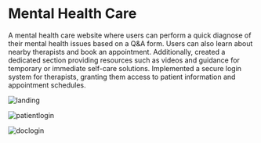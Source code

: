 # Mental Health Care
A mental health care website where users can perform a quick diagnose of their mental health issues based on a Q&A form. Users can also learn about nearby therapists and book an appointment. Additionally, created a dedicated section providing resources such as videos and guidance for temporary or immediate self-care solutions. Implemented a secure login system for therapists, granting them access to patient information and appointment schedules.


![landing](https://github.com/NHCsiam/MentalHealthCare/assets/113768942/5ed3b368-87c3-4c9b-83da-380dda43f4e7)


![patientlogin](https://github.com/NHCsiam/MentalHealthCare/assets/113768942/14b56f22-66cd-4f8e-b01b-2a6ef6d0cd9c)



![doclogin](https://github.com/NHCsiam/MentalHealthCare/assets/113768942/8513c69e-75b4-4090-8b05-d0430b67382d)
